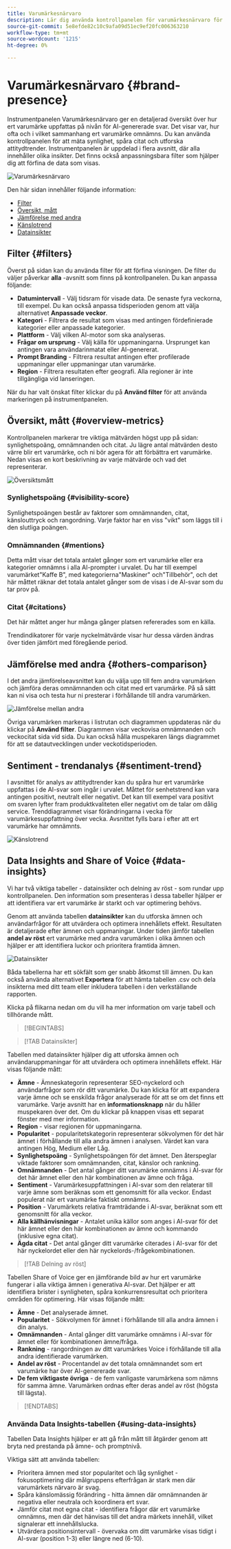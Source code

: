 ```yaml
---
title: Varumärkesnärvaro
description: Lär dig använda kontrollpanelen för varumärkesnärvaro för att förstå hur ert varumärke uppfattas på nivån för AI-genererade svar.
source-git-commit: 5e8efde82c10c9afa09d51ec9ef20fc006363210
workflow-type: tm+mt
source-wordcount: '1215'
ht-degree: 0%

---
```



# Varumärkesnärvaro {#brand-presence}

Instrumentpanelen Varumärkesnärvaro ger en detaljerad översikt över hur ert varumärke uppfattas på nivån för AI-genererade svar. Det visar var, hur ofta och i vilket sammanhang ert varumärke omnämns. Du kan använda kontrollpanelen för att mäta synlighet, spåra citat och utforska attitydtrender. Instrumentpanelen är uppdelad i flera avsnitt, där alla innehåller olika insikter. Det finns också anpassningsbara filter som hjälper dig att förfina de data som visas.

![Varumärkesnärvaro](/help/dashboards/assets/brand-main1.png)

Den här sidan innehåller följande information:

* [Filter](#filters)
* [Översikt, mått](##key-metrics)
* [Jämförelse med andra](##others-comparison)
* [Känslotrend](#sentiment-trend)
* [Datainsikter](#data-insights)

## Filter {#filters}

Överst på sidan kan du använda filter för att förfina visningen. De filter du väljer påverkar **alla** -avsnitt som finns på kontrollpanelen. Du kan anpassa följande:

* **Datumintervall** - Välj tidsram för visade data. De senaste fyra veckorna, till exempel. Du kan också anpassa tidsperioden genom att välja alternativet **Anpassade veckor**.
* **Kategori** - Filtrera de resultat som visas med antingen fördefinierade kategorier eller anpassade kategorier.
* **Plattform** - Välj vilken AI-motor som ska analyseras.
* **Frågar om ursprung** - Välj källa för uppmaningarna. Ursprunget kan antingen vara användarinmatat eller AI-genererat.
* **Prompt Branding** - Filtrera resultat antingen efter profilerade uppmaningar eller uppmaningar utan varumärke.
* **Region** - Filtrera resultaten efter geografi. Alla regioner är inte tillgängliga vid lanseringen.

När du har valt önskat filter klickar du på **Använd filter** för att använda markeringen på instrumentpanelen.

## Översikt, mått {#overview-metrics}

Kontrollpanelen markerar tre viktiga mätvärden högst upp på sidan: synlighetspoäng, omnämnanden och citat. Ju lägre antal mätvärden desto värre blir ert varumärke, och ni bör agera för att förbättra ert varumärke. Nedan visas en kort beskrivning av varje mätvärde och vad det representerar.

![Översiktsmått](/help/dashboards/assets/overview-metrics.png)

### Synlighetspoäng {#visibility-score}

Synlighetspoängen består av faktorer som omnämnanden, citat, känslouttryck och rangordning. Varje faktor har en viss &quot;vikt&quot; som läggs till i den slutliga poängen.

### Omnämnanden {#mentions}

Detta mått visar det totala antalet gånger som ert varumärke eller era kategorier omnämns i alla AI-prompter i urvalet. Du har till exempel varumärket&quot;Kaffe B&quot;, med kategorierna&quot;Maskiner&quot; och&quot;Tillbehör&quot;, och det här måttet räknar det totala antalet gånger som de visas i de AI-svar som du tar prov på.

### Citat {#citations}

Det här måttet anger hur många gånger platsen refererades som en källa.

Trendindikatorer för varje nyckelmätvärde visar hur dessa värden ändras över tiden jämfört med föregående period.

## Jämförelse med andra {#others-comparison}

I det andra jämförelseavsnittet kan du välja upp till fem andra varumärken och jämföra deras omnämnanden och citat med ert varumärke. På så sätt kan ni visa och testa hur ni presterar i förhållande till andra varumärken.

![Jämförelse mellan andra](/help/dashboards/assets/competitor-comparison1.png)

Övriga varumärken markeras i listrutan och diagrammen uppdateras när du klickar på **Använd filter**. Diagrammen visar veckovisa omnämnanden och veckocitat sida vid sida. Du kan också hålla muspekaren längs diagrammet för att se datautvecklingen under veckotidsperioden.

## Sentiment - trendanalys {#sentiment-trend}

I avsnittet för analys av attitydtrender kan du spåra hur ert varumärke uppfattas i de AI-svar som ingår i urvalet. Måttet för senhetstrend kan vara antingen positivt, neutralt eller negativt. Det kan till exempel vara positivt om svaren lyfter fram produktkvaliteten eller negativt om de talar om dålig service. Trenddiagrammet visar förändringarna i vecka för varumärkesuppfattning över vecka. Avsnittet fylls bara i efter att ert varumärke har omnämnts.

![Känslotrend](/help/dashboards/assets/sentiment-trend.png)

## Data Insights and Share of Voice {#data-insights}

Vi har två viktiga tabeller - datainsikter och delning av röst - som rundar upp kontrollpanelen. Den information som presenteras i dessa tabeller hjälper er att identifiera var ert varumärke är starkt och var optimering behövs.

Genom att använda tabellen **datainsikter** kan du utforska ämnen och användarfrågor för att utvärdera och optimera innehållets effekt. Resultaten är detaljerade efter ämnen och uppmaningar. Under tiden jämför tabellen **andel av röst** ert varumärke med andra varumärken i olika ämnen och hjälper er att identifiera luckor och prioritera framtida ämnen.

![Datainsikter](/help/dashboards/assets/data-insights.png)

Båda tabellerna har ett sökfält som ger snabb åtkomst till ämnen. Du kan också använda alternativet **Exportera** för att hämta tabellen .csv och dela insikterna med ditt team eller inkludera tabellen i den verkställande rapporten.

Klicka på flikarna nedan om du vill ha mer information om varje tabell och tillhörande mått.

>[!BEGINTABS]

>[!TAB Datainsikter]

Tabellen med datainsikter hjälper dig att utforska ämnen och användaruppmaningar för att utvärdera och optimera innehållets effekt. Här visas följande mått:

* **Ämne** - Ämneskategorin representerar SEO-nyckelord och användarfrågor som rör ditt varumärke. Du kan klicka för att expandera varje ämne och se enskilda frågor analyserade för att se om det finns ett varumärke. Varje avsnitt har en **informationsknapp** när du håller muspekaren över det. Om du klickar på knappen visas ett separat fönster med mer information.
* **Region** - visar regionen för uppmaningarna.
* **Popularitet** - popularitetskategorin representerar sökvolymen för det här ämnet i förhållande till alla andra ämnen i analysen. Värdet kan vara antingen Hög, Medium eller Låg.
* **Synlighetspoäng** - Synlighetspoängen för det ämnet. Den återspeglar viktade faktorer som omnämnanden, citat, känslor och rankning.
* **Omnämnanden** - Det antal gånger ditt varumärke omnämns i AI-svar för det här ämnet eller den här kombinationen av ämne och fråga.
* **Sentiment** - Varumärkesuppfattningen i AI-svar som den relaterar till varje ämne som beräknas som ett genomsnitt för alla veckor. Endast populerat när ert varumärke faktiskt omnämns.
* **Position** - Varumärkets relativa framträdande i AI-svar, beräknat som ett genomsnitt för alla veckor.
* **Alla källhänvisningar** - Antalet unika källor som anges i AI-svar för det här ämnet eller den här kombinationen av ämne och kommando (inklusive egna citat).
* **Ägda citat** - Det antal gånger ditt varumärke citerades i AI-svar för det här nyckelordet eller den här nyckelords-/frågekombinationen.

>[!TAB Delning av röst]

Tabellen Share of Voice ger en jämförande bild av hur ert varumärke fungerar i alla viktiga ämnen i generativa AI-svar. Det hjälper er att identifiera brister i synligheten, spåra konkurrensresultat och prioritera områden för optimering. Här visas följande mått:

* **Ämne** - Det analyserade ämnet.
* **Popularitet** - Sökvolymen för ämnet i förhållande till alla andra ämnen i din analys.
* **Omnämnanden** - Antal gånger ditt varumärke omnämns i AI-svar för ämnet eller för kombinationen ämne/fråga.
* **Rankning** - rangordningen av ditt varumärkes Voice i förhållande till alla andra identifierade varumärken.
* **Andel av röst** - Procentandel av det totala omnämnandet som ert varumärke har över AI-genererade svar.
* **De fem viktigaste övriga** - de fem vanligaste varumärkena som nämns för samma ämne. Varumärken ordnas efter deras andel av röst (högsta till lägsta).

>[!ENDTABS]

### Använda Data Insights-tabellen {#using-data-insights}

Tabellen Data Insights hjälper er att gå från mått till åtgärder genom att bryta ned prestanda på ämne- och promptnivå.

Viktiga sätt att använda tabellen:

* Prioritera ämnen med stor popularitet och låg synlighet - fokusoptimering där målgruppens efterfrågan är stark men där varumärkets närvaro är svag.
* Spåra känslomässig förändring - hitta ämnen där omnämnanden är negativa eller neutrala och koordinera ert svar.
* Jämför citat mot egna citat - identifiera frågor där ert varumärke omnämns, men där det hänvisas till det andra märkets innehåll, vilket signalerar ett innehållslucka.
* Utvärdera positionsintervall - övervaka om ditt varumärke visas tidigt i AI-svar (position 1-3) eller längre ned (6-10).
